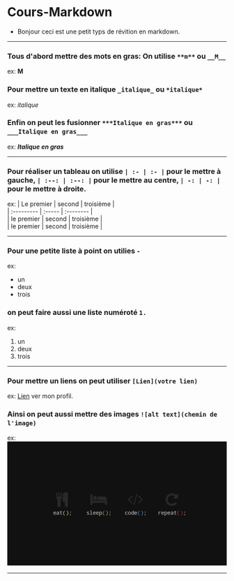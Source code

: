 # Cours-Markdown
- Bonjour ceci est une petit typs de révition en markdown.
___

### Tous d'abord mettre des mots en gras: On utilise `**m**` ou `__M__`
ex: **M**   

### Pour mettre un texte en italique `_italique_` ou `*italique*`
ex: _italique_

### Enfin on peut les fusionner `***Italique en gras***` ou `___Italique en gras___`
ex: ***Italique en gras***
___
### Pour réaliser un tableau on utilise `| :- | :- |` pour le mettre à gauche, `| :--: | :--: |` pour le mettre au centre, `| -: | -: |` pour le mettre à droite.
ex:
| Le premier | second | troisième |  
| :--------- | :----- | :-------- |  
| le premier | second | troisième |  
| le premier | second | troisième |     
___
### Pour une petite liste à point on utilies `-`    
ex: 
- un 
- deux 
- trois
### on peut faire aussi une liste numéroté `1.`
ex:
1. un 
2. deux 
3. trois
___ 
### Pour mettre un liens on peut utiliser `[Lien](votre lien)`
ex: [Lien](https://github.com/Laborde-Guillemin) ver mon profil.  

### Ainsi on peut aussi mettre des images `![alt text](chemin de l'image)`

ex: ![alt text](imageCours.jpg)
___